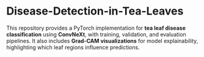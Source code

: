# Disease-Detection-in-Tea-Leaves
This repository provides a PyTorch implementation for **tea leaf disease classification** using **ConvNeXt**, with training, validation, and evaluation pipelines. It also includes **Grad-CAM visualizations** for model explainability, highlighting which leaf regions influence predictions.
